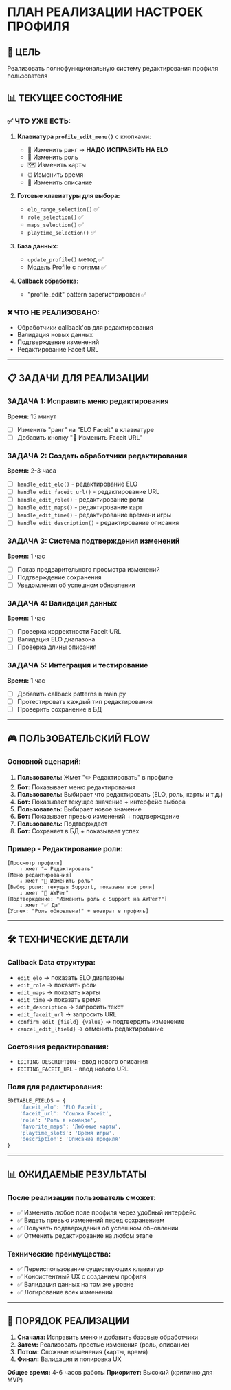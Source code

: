 # ПЛАН РЕАЛИЗАЦИИ НАСТРОЕК ПРОФИЛЯ

## 🎯 ЦЕЛЬ
Реализовать полнофункциональную систему редактирования профиля пользователя

## 📊 ТЕКУЩЕЕ СОСТОЯНИЕ

### ✅ ЧТО УЖЕ ЕСТЬ:
1. **Клавиатура `profile_edit_menu()`** с кнопками:
   - 🎯 Изменить ранг → **НАДО ИСПРАВИТЬ НА ELO**
   - 👤 Изменить роль
   - 🗺️ Изменить карты  
   - ⏰ Изменить время
   - 💬 Изменить описание

2. **Готовые клавиатуры для выбора:**
   - `elo_range_selection()` ✅
   - `role_selection()` ✅
   - `maps_selection()` ✅ 
   - `playtime_selection()` ✅

3. **База данных:**
   - `update_profile()` метод ✅
   - Модель Profile с полями ✅

4. **Callback обработка:**
   - "profile_edit" pattern зарегистрирован ✅

### ❌ ЧТО НЕ РЕАЛИЗОВАНО:
- Обработчики callback'ов для редактирования
- Валидация новых данных
- Подтверждение изменений
- Редактирование Faceit URL

---

## 📋 ЗАДАЧИ ДЛЯ РЕАЛИЗАЦИИ

### ЗАДАЧА 1: Исправить меню редактирования
**Время:** 15 минут
- [ ] Изменить "ранг" на "ELO Faceit" в клавиатуре
- [ ] Добавить кнопку "🔗 Изменить Faceit URL"

### ЗАДАЧА 2: Создать обработчики редактирования
**Время:** 2-3 часа
- [ ] `handle_edit_elo()` - редактирование ELO 
- [ ] `handle_edit_faceit_url()` - редактирование URL
- [ ] `handle_edit_role()` - редактирование роли
- [ ] `handle_edit_maps()` - редактирование карт
- [ ] `handle_edit_time()` - редактирование времени игры
- [ ] `handle_edit_description()` - редактирование описания

### ЗАДАЧА 3: Система подтверждения изменений
**Время:** 1 час
- [ ] Показ предварительного просмотра изменений
- [ ] Подтверждение сохранения
- [ ] Уведомления об успешном обновлении

### ЗАДАЧА 4: Валидация данных
**Время:** 1 час
- [ ] Проверка корректности Faceit URL
- [ ] Валидация ELO диапазона
- [ ] Проверка длины описания

### ЗАДАЧА 5: Интеграция и тестирование
**Время:** 1 час
- [ ] Добавить callback patterns в main.py
- [ ] Протестировать каждый тип редактирования
- [ ] Проверить сохранение в БД

---

## 🎮 ПОЛЬЗОВАТЕЛЬСКИЙ FLOW

### Основной сценарий:
1. **Пользователь:** Жмет "✏️ Редактировать" в профиле
2. **Бот:** Показывает меню редактирования
3. **Пользователь:** Выбирает что редактировать (ELO, роль, карты и т.д.)
4. **Бот:** Показывает текущее значение + интерфейс выбора
5. **Пользователь:** Выбирает новое значение
6. **Бот:** Показывает превью изменений + подтверждение
7. **Пользователь:** Подтверждает
8. **Бот:** Сохраняет в БД + показывает успех

### Пример - Редактирование роли:
```
[Просмотр профиля] 
    ↓ жмет "✏️ Редактировать"
[Меню редактирования]
    ↓ жмет "👤 Изменить роль"  
[Выбор роли: текущая Support, показаны все роли]
    ↓ жмет "🎯 AWPer"
[Подтверждение: "Изменить роль с Support на AWPer?"]
    ↓ жмет "✅ Да"
[Успех: "Роль обновлена!" + возврат в профиль]
```

---

## 🛠 ТЕХНИЧЕСКИЕ ДЕТАЛИ

### Callback Data структура:
- `edit_elo` → показать ELO диапазоны  
- `edit_role` → показать роли
- `edit_maps` → показать карты
- `edit_time` → показать время
- `edit_description` → запросить текст
- `edit_faceit_url` → запросить URL
- `confirm_edit_{field}_{value}` → подтвердить изменение
- `cancel_edit_{field}` → отменить редактирование

### Состояния редактирования:
- `EDITING_DESCRIPTION` - ввод нового описания
- `EDITING_FACEIT_URL` - ввод нового URL

### Поля для редактирования:
```python
EDITABLE_FIELDS = {
    'faceit_elo': 'ELO Faceit',
    'faceit_url': 'Ссылка Faceit', 
    'role': 'Роль в команде',
    'favorite_maps': 'Любимые карты',
    'playtime_slots': 'Время игры',
    'description': 'Описание профиля'
}
```

---

## 📊 ОЖИДАЕМЫЕ РЕЗУЛЬТАТЫ

### После реализации пользователь сможет:
- ✅ Изменить любое поле профиля через удобный интерфейс
- ✅ Видеть превью изменений перед сохранением  
- ✅ Получать подтверждения об успешном обновлении
- ✅ Отменить редактирование на любом этапе

### Технические преимущества:
- ✅ Переиспользование существующих клавиатур
- ✅ Консистентный UX с созданием профиля
- ✅ Валидация данных на том же уровне
- ✅ Логирование всех изменений

---

## 🚀 ПОРЯДОК РЕАЛИЗАЦИИ

1. **Сначала:** Исправить меню и добавить базовые обработчики
2. **Затем:** Реализовать простые изменения (роль, описание)
3. **Потом:** Сложные изменения (карты, время)
4. **Финал:** Валидация и полировка UX

**Общее время:** 4-6 часов работы
**Приоритет:** Высокий (критично для MVP)